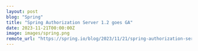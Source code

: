 ```yaml
---
layout: post
blog: "Spring"
title: "Spring Authorization Server 1.2 goes GA"
date: 2023-11-21T00:00:00Z
image: images/spring.png
remote_url: "https://spring.io/blog/2023/11/21/spring-authorization-server-1-2-goes-ga"
---
```

